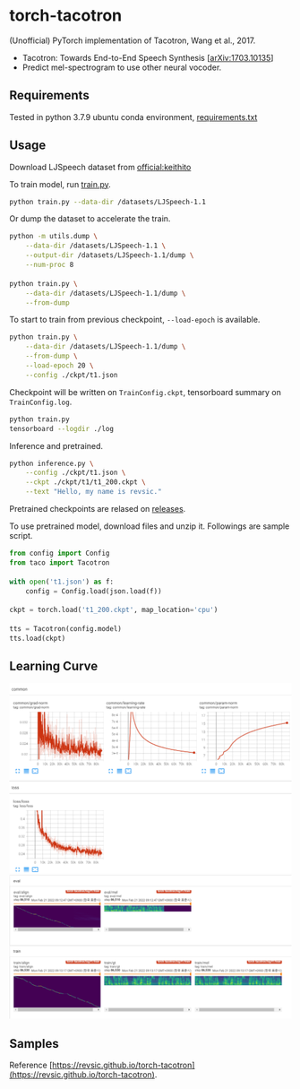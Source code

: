 # torch-tacotron

(Unofficial) PyTorch implementation of Tacotron, Wang et al., 2017.

- Tacotron: Towards End-to-End Speech Synthesis [[arXiv:1703.10135](https://arxiv.org/abs/1703.10135)]
- Predict mel-spectrogram to use other neural vocoder.

## Requirements

Tested in python 3.7.9 ubuntu conda environment, [requirements.txt](./requirements.txt)

## Usage

Download LJSpeech dataset from [official:keithito](https://keithito.com/LJ-Speech-Dataset/)

To train model, run [train.py](./train.py). 

```bash
python train.py --data-dir /datasets/LJSpeech-1.1
```

Or dump the dataset to accelerate the train.

```bash
python -m utils.dump \
    --data-dir /datasets/LJSpeech-1.1 \
    --output-dir /datasets/LJSpeech-1.1/dump \
    --num-proc 8

python train.py \
    --data-dir /datasets/LJSpeech-1.1/dump \
    --from-dump
```

To start to train from previous checkpoint, `--load-epoch` is available.

```bash
python train.py \
    --data-dir /datasets/LJSpeech-1.1/dump \
    --from-dump \
    --load-epoch 20 \
    --config ./ckpt/t1.json
```

Checkpoint will be written on `TrainConfig.ckpt`, tensorboard summary on `TrainConfig.log`.

```bash
python train.py
tensorboard --logdir ./log
```

Inference and pretrained.
```bash
python inference.py \
    --config ./ckpt/t1.json \
    --ckpt ./ckpt/t1/t1_200.ckpt \
    --text "Hello, my name is revsic."
```

Pretrained checkpoints are relased on [releases](https://github.com/revsic/torch-tacotron/releases).

To use pretrained model, download files and unzip it. Followings are sample script.

```py
from config import Config
from taco import Tacotron

with open('t1.json') as f:
    config = Config.load(json.load(f))

ckpt = torch.load('t1_200.ckpt', map_location='cpu')

tts = Tacotron(config.model)
tts.load(ckpt)
```

## Learning Curve

![loss curve](./rsrc/curve.png)
![sample](./rsrc/sample.png)

## Samples

Reference [https://revsic.github.io/torch-tacotron](https://revsic.github.io/torch-tacotron).
